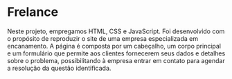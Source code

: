 <h1>Frelance</h1>
<p>Neste projeto, empregamos HTML, CSS e JavaScript. Foi desenvolvido com o propósito de reproduzir o site de uma empresa especializada em encanamento. A página é composta por um cabeçalho, um corpo principal e um formulário que permite aos clientes fornecerem seus dados e detalhes sobre o problema, possibilitando à empresa entrar em contato para agendar a resolução da questão identificada.</p>

